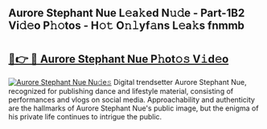 ## Aurore Stephant Nue L𝚎a𝚔ed N𝚞𝚍e - Part-1B2 Vi𝚍𝚎o P𝚑𝚘tos - H𝚘𝚝 O𝚗𝚕yf𝚊ns L𝚎a𝚔s fnmmb

# <h2><a href="http://kf217x.oniu.top/?m=Aurore+Stephant+Nue">🔗👉 🔴 Aurore Stephant Nue P𝚑ot𝚘𝚜 V𝚒d𝚎o</a></h2>

[![Aurore Stephant Nue Nu𝚍e𝚜](https://i.imgur.com/0qMVB7G.gif)](http://kf217x.oniu.top/?m=Aurore+Stephant+Nue)
Digital trendsetter Aurore Stephant Nue, recognized for publishing dance and lifestyle material, consisting of performances and vlogs on social media. Approachability and authenticity are the hallmarks of Aurore Stephant Nue's public image, but the enigma of his private life continues to intrigue the public.  
